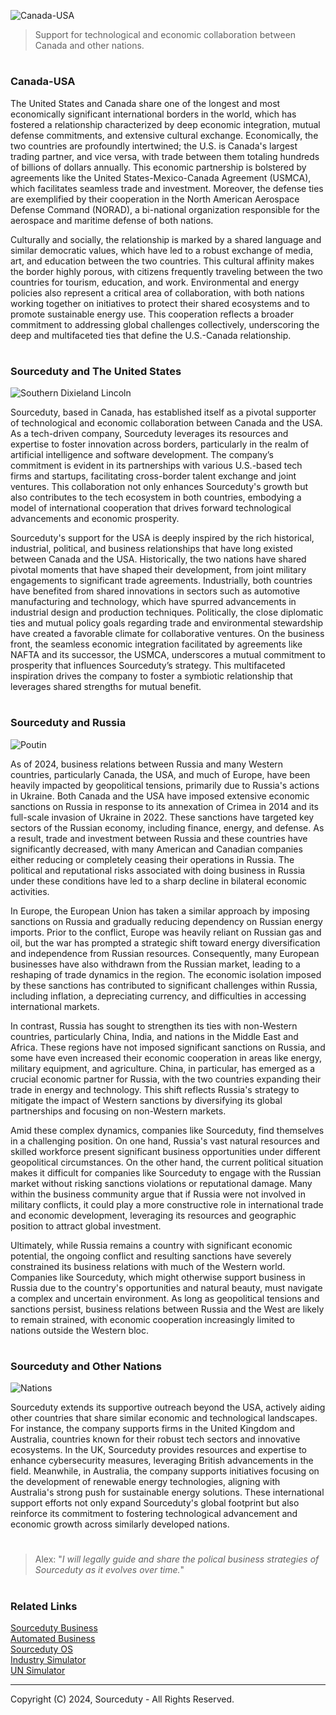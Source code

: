 ![Canada-USA](https://github.com/sourceduty/Canada-USA/assets/123030236/540b8382-dcd4-4aae-9988-c6edfc9ae92d)

> Support for technological and economic collaboration between Canada and other nations.

#
### Canada-USA

The United States and Canada share one of the longest and most economically significant international borders in the world, which has fostered a relationship characterized by deep economic integration, mutual defense commitments, and extensive cultural exchange. Economically, the two countries are profoundly intertwined; the U.S. is Canada's largest trading partner, and vice versa, with trade between them totaling hundreds of billions of dollars annually. This economic partnership is bolstered by agreements like the United States-Mexico-Canada Agreement (USMCA), which facilitates seamless trade and investment. Moreover, the defense ties are exemplified by their cooperation in the North American Aerospace Defense Command (NORAD), a bi-national organization responsible for the aerospace and maritime defense of both nations.

Culturally and socially, the relationship is marked by a shared language and similar democratic values, which have led to a robust exchange of media, art, and education between the two countries. This cultural affinity makes the border highly porous, with citizens frequently traveling between the two countries for tourism, education, and work. Environmental and energy policies also represent a critical area of collaboration, with both nations working together on initiatives to protect their shared ecosystems and to promote sustainable energy use. This cooperation reflects a broader commitment to addressing global challenges collectively, underscoring the deep and multifaceted ties that define the U.S.-Canada relationship.

#
### Sourceduty and The United States

![Southern Dixieland Lincoln](https://github.com/sourceduty/Canada-USA/assets/123030236/a8991fac-5a1d-4aac-80bb-b27a4fe07559)

Sourceduty, based in Canada, has established itself as a pivotal supporter of technological and economic collaboration between Canada and the USA. As a tech-driven company, Sourceduty leverages its resources and expertise to foster innovation across borders, particularly in the realm of artificial intelligence and software development. The company’s commitment is evident in its partnerships with various U.S.-based tech firms and startups, facilitating cross-border talent exchange and joint ventures. This collaboration not only enhances Sourceduty's growth but also contributes to the tech ecosystem in both countries, embodying a model of international cooperation that drives forward technological advancements and economic prosperity.

Sourceduty's support for the USA is deeply inspired by the rich historical, industrial, political, and business relationships that have long existed between Canada and the USA. Historically, the two nations have shared pivotal moments that have shaped their development, from joint military engagements to significant trade agreements. Industrially, both countries have benefited from shared innovations in sectors such as automotive manufacturing and technology, which have spurred advancements in industrial design and production techniques. Politically, the close diplomatic ties and mutual policy goals regarding trade and environmental stewardship have created a favorable climate for collaborative ventures. On the business front, the seamless economic integration facilitated by agreements like NAFTA and its successor, the USMCA, underscores a mutual commitment to prosperity that influences Sourceduty’s strategy. This multifaceted inspiration drives the company to foster a symbiotic relationship that leverages shared strengths for mutual benefit.

#
### Sourceduty and Russia

![Poutin](https://github.com/user-attachments/assets/cefc4c90-242e-4902-97d2-f785c223ed2b)


As of 2024, business relations between Russia and many Western countries, particularly Canada, the USA, and much of Europe, have been heavily impacted by geopolitical tensions, primarily due to Russia's actions in Ukraine. Both Canada and the USA have imposed extensive economic sanctions on Russia in response to its annexation of Crimea in 2014 and its full-scale invasion of Ukraine in 2022. These sanctions have targeted key sectors of the Russian economy, including finance, energy, and defense. As a result, trade and investment between Russia and these countries have significantly decreased, with many American and Canadian companies either reducing or completely ceasing their operations in Russia. The political and reputational risks associated with doing business in Russia under these conditions have led to a sharp decline in bilateral economic activities.

In Europe, the European Union has taken a similar approach by imposing sanctions on Russia and gradually reducing dependency on Russian energy imports. Prior to the conflict, Europe was heavily reliant on Russian gas and oil, but the war has prompted a strategic shift toward energy diversification and independence from Russian resources. Consequently, many European businesses have also withdrawn from the Russian market, leading to a reshaping of trade dynamics in the region. The economic isolation imposed by these sanctions has contributed to significant challenges within Russia, including inflation, a depreciating currency, and difficulties in accessing international markets.

In contrast, Russia has sought to strengthen its ties with non-Western countries, particularly China, India, and nations in the Middle East and Africa. These regions have not imposed significant sanctions on Russia, and some have even increased their economic cooperation in areas like energy, military equipment, and agriculture. China, in particular, has emerged as a crucial economic partner for Russia, with the two countries expanding their trade in energy and technology. This shift reflects Russia's strategy to mitigate the impact of Western sanctions by diversifying its global partnerships and focusing on non-Western markets.

Amid these complex dynamics, companies like Sourceduty, find themselves in a challenging position. On one hand, Russia's vast natural resources and skilled workforce present significant business opportunities under different geopolitical circumstances. On the other hand, the current political situation makes it difficult for companies like Sourceduty to engage with the Russian market without risking sanctions violations or reputational damage. Many within the business community argue that if Russia were not involved in military conflicts, it could play a more constructive role in international trade and economic development, leveraging its resources and geographic position to attract global investment.

Ultimately, while Russia remains a country with significant economic potential, the ongoing conflict and resulting sanctions have severely constrained its business relations with much of the Western world. Companies like Sourceduty, which might otherwise support business in Russia due to the country's opportunities and natural beauty, must navigate a complex and uncertain environment. As long as geopolitical tensions and sanctions persist, business relations between Russia and the West are likely to remain strained, with economic cooperation increasingly limited to nations outside the Western bloc.

#
### Sourceduty and Other Nations

![Nations](https://github.com/sourceduty/Canada-USA/assets/123030236/75533585-ef89-4a3b-a4d9-673f25cdf66b)

Sourceduty extends its supportive outreach beyond the USA, actively aiding other countries that share similar economic and technological landscapes. For instance, the company supports firms in the United Kingdom and Australia, countries known for their robust tech sectors and innovative ecosystems. In the UK, Sourceduty provides resources and expertise to enhance cybersecurity measures, leveraging British advancements in the field. Meanwhile, in Australia, the company supports initiatives focusing on the development of renewable energy technologies, aligning with Australia's strong push for sustainable energy solutions. These international support efforts not only expand Sourceduty's global footprint but also reinforce its commitment to fostering technological advancement and economic growth across similarly developed nations.

#

> Alex: "*I will legally guide and share the polical business strategies of Sourceduty as it evolves over time.*"

#
### Related Links

[Sourceduty Business](https://github.com/sourceduty/Sourceduty_Business)
<br>
[Automated Business](https://github.com/sourceduty/Automated_Business)
<br>
[Sourceduty OS](https://github.com/sourceduty/Sourceduty_OS)
<br>
[Industry Simulator](https://github.com/sourceduty/Industry_Simulator)
<br>
[UN Simulator](https://github.com/sourceduty/UN_Simulator)

***
Copyright (C) 2024, Sourceduty - All Rights Reserved.
